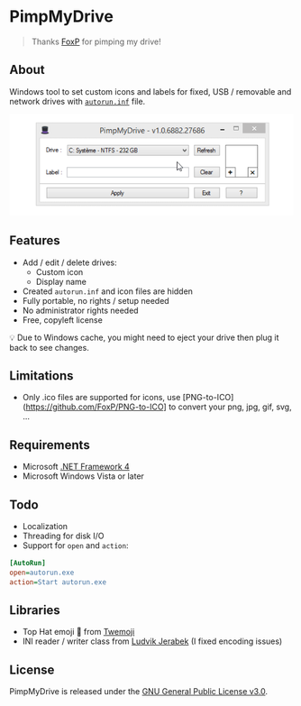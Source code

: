 # PimpMyDrive

> Thanks [FoxP](https://github.com/FoxP) for pimping my drive!

## About
Windows tool to set custom icons and labels for fixed, USB / removable and network drives with [`autorun.inf`](https://en.wikipedia.org/wiki/Autorun.inf) file.

![](PimpMyDrive/ressources/pictures/demo.gif)

## Features

- Add / edit / delete drives:
  - Custom icon
  - Display name
- Created `autorun.inf` and icon files are hidden
- Fully portable, no rights / setup needed
- No administrator rights needed
- Free, copyleft license
  
:bulb: Due to Windows cache, you might need to eject your drive then plug it back to see changes.

## Limitations

- Only .ico files are supported for icons, use [PNG-to-ICO](https://github.com/FoxP/PNG-to-ICO] to convert your png, jpg, gif, svg, ...

## Requirements
- Microsoft [.NET Framework 4](https://www.microsoft.com/en-US/download/details.aspx?id=17851)
- Microsoft Windows Vista or later

## Todo
- Localization
- Threading for disk I/O
- Support for `open` and `action`:

```ini
[AutoRun]
open=autorun.exe
action=Start autorun.exe
```

## Libraries
- Top Hat emoji :tophat: from [Twemoji](https://github.com/twitter/twemoji)
- INI reader / writer class from [Ludvik Jerabek](https://www.codeproject.com/Articles/21896/INI-Reader-Writer-Class-for-C-VB-NET-and-VBScript) (I fixed encoding issues)

## License
PimpMyDrive is released under the [GNU General Public License v3.0](https://www.gnu.org/licenses/gpl-3.0.fr.html).
